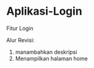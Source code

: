 # Aplikasi-Login
Fitur Login


Alur Revisi:
  1. manambahkan deskripsi
  2. Menampilkan halaman home
